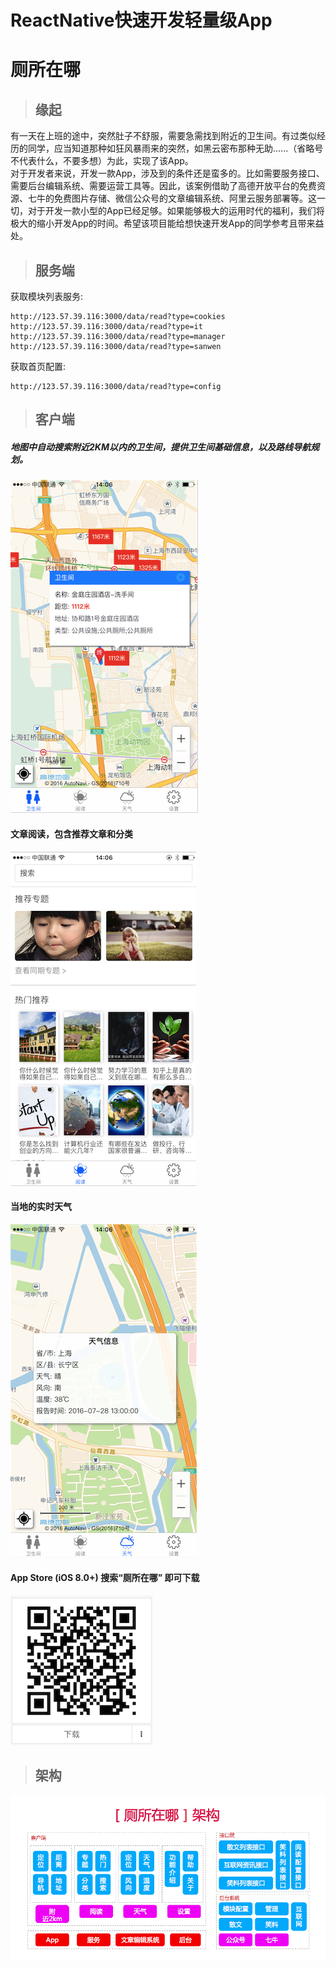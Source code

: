 # ReactNative快速开发轻量级App

# 厕所在哪      

>## 缘起   

有一天在上班的途中，突然肚子不舒服，需要急需找到附近的卫生间。有过类似经历的同学，应当知道那种如狂风暴雨来的突然，如黑云密布那种无助......（省略号不代表什么，不要多想）为此，实现了该App。           
对于开发者来说，开发一款App，涉及到的条件还是蛮多的。比如需要服务接口、需要后台编辑系统、需要运营工具等。因此，该案例借助了高德开放平台的免费资源、七牛的免费图片存储、微信公众号的文章编辑系统、阿里云服务部署等。这一切，对于开发一款小型的App已经足够。如果能够极大的运用时代的福利，我们将极大的缩小开发App的时间。希望该项目能给想快速开发App的同学参考且带来益处。                  


>## 服务端

获取模块列表服务:   
       
	http://123.57.39.116:3000/data/read?type=cookies        
	http://123.57.39.116:3000/data/read?type=it      
	http://123.57.39.116:3000/data/read?type=manager        
	http://123.57.39.116:3000/data/read?type=sanwen       

获取首页配置:  
     
	http://123.57.39.116:3000/data/read?type=config       


>## 客户端

##### 地图中自动搜索附近2KM以内的卫生间，提供卫生间基础信息，以及路线导航规划。       
![](map.png)            
#### 文章阅读，包含推荐文章和分类                
![](read.png)               
#### 当地的实时天气      
![](weather.png)                 
#### App Store (iOS 8.0+)  搜索“厕所在哪” 即可下载            
![](ios.png)

>## 架构  

![](fm.png)
